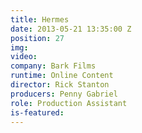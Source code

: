 ```yaml
---
title: Hermes
date: 2013-05-21 13:35:00 Z
position: 27
img: 
video: 
company: Bark Films
runtime: Online Content
director: Rick Stanton
producers: Penny Gabriel
role: Production Assistant
is-featured: 
---
```



